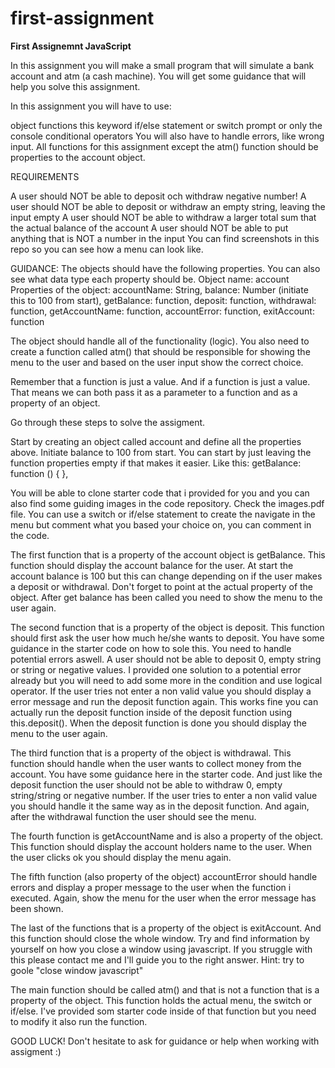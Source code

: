 # first-assignment
 <b> First Assignemnt JavaScript </b>

In this assignment you will make a small program that will simulate a bank account and atm (a cash machine). You will get some guidance that will help you solve this assignment.

In this assignment you will have to use:

object
functions
this keyword
if/else statement or switch
prompt or only the console
conditional operators
You will also have to handle errors, like wrong input. All functions for this assignment except the atm() function should be properties to the account object.

REQUIREMENTS

A user should NOT be able to deposit och withdraw negative number!
A user should NOT be able to deposit or withdraw an empty string, leaving the input empty
A user should NOT be able to withdraw a larger total sum that the actual balance of the account
A user should NOT be able to put anything that is NOT a number in the input
You can find screenshots in this repo so you can see how a menu can look like.

GUIDANCE: The objects should have the following properties. You can also see what data type each property should be. Object name: account Properties of the object: accountName: String, balance: Number (initiate this to 100 from start), getBalance: function, deposit: function, withdrawal: function, getAccountName: function, accountError: function, exitAccount: function

The object should handle all of the functionality (logic). You also need to create a function called atm() that should be responsible for showing the menu to the user and based on the user input show the correct choice.

Remember that a function is just a value. And if a function is just a value. That means we can both pass it as a parameter to a function and as a property of an object.

Go through these steps to solve the assigment.

Start by creating an object called account and define all the properties above. Initiate balance to 100 from start. You can start by just leaving the function properties empty if that makes it easier. Like this: getBalance: function () { },

You will be able to clone starter code that i provided for you and you can also find some guiding images in the code repository. Check the images.pdf file. You can use a switch or if/else statement to create the navigate in the menu but comment what you based your choice on, you can comment in the code.

The first function that is a property of the account object is getBalance. This function should display the account balance for the user. At start the account balance is 100 but this can change depending on if the user makes a deposit or withdrawal. Don't forget to point at the actual property of the object. After get balance has been called you need to show the menu to the user again.

The second function that is a property of the object is deposit. This function should first ask the user how much he/she wants to deposit. You have some guidance in the starter code on how to sole this. You need to handle potential errors aswell. A user should not be able to deposit 0, empty string or string or negative values. I provided one solution to a potential error already but you will need to add some more in the condition and use logical operator. If the user tries not enter a non valid value you should display a error message and run the deposit function again. This works fine you can actually run the deposit function inside of the deposit function using this.deposit(). When the deposit function is done you should display the menu to the user again.

The third function that is a property of the object is withdrawal. This function should handle when the user wants to collect money from the account. You have some guidance here in the starter code. And just like the deposit function the user should not be able to withdraw 0, empty string/string or negative number. If the user tries to enter a non valid value you should handle it the same way as in the deposit function. And again, after the withdrawal function the user should see the menu.

The fourth function is getAccountName and is also a property of the object. This function should display the account holders name to the user. When the user clicks ok you should display the menu again.

The fifth function (also property of the object) accountError should handle errors and display a proper message to the user when the function i executed. Again, show the menu for the user when the error message has been shown.

The last of the functions that is a property of the object is exitAccount. And this function should close the whole window. Try and find information by yourself on how you close a window using javascript. If you struggle with this please contact me and I'll guide you to the right answer. Hint: try to goole "close window javascript"

The main function should be called atm() and that is not a function that is a property of the object. This function holds the actual menu, the switch or if/else. I've provided som starter code inside of that function but you need to modify it also run the function.

GOOD LUCK! Don't hesitate to ask for guidance or help when working with assigment :)
